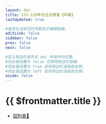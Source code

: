 ```yaml
---
layout: doc
title: 111-120年白玉功德會【年報】
lastUpdated: true

#是否在当前页的页脚显示编辑链接。
editLink: false
sidebar: false
prev: false
next: false

#定义侧边栏组件在 doc 布局中的位置。
#将此值设置为 false 可禁用侧边栏容器。
#将此值设置为 true 会将侧边栏渲染到右侧。
#将此值设置为 left 会将侧边栏渲染到左侧。
aside: false
---
```


# {{ $frontmatter.title }}


- [回列表📂](../social-assistance)

<style>

</style>
